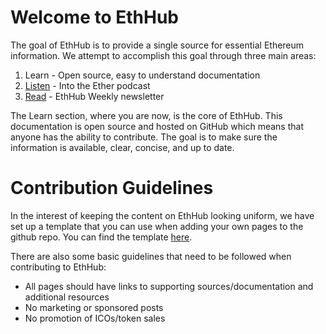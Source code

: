# Welcome to EthHub

The goal of EthHub is to provide a single source for essential Ethereum information. We attempt to accomplish this goal through three main areas:

1. Learn - Open source, easy to understand documentation
2. [Listen](https://podcast.ethhub.io) - Into the Ether podcast
3. [Read](https://newsletter.ethhub.io) - EthHub Weekly newsletter

The Learn section, where you are now, is the core of EthHub. This documentation is open source and hosted on GitHub which means that anyone has the ability to contribute. The goal is to make sure the information is available, clear, concise, and up to date.

# Contribution Guidelines

In the interest of keeping the content on EthHub looking uniform, we have set up a template that you can use when adding your own pages to the github repo. You can find the template [here](template.md).

There are also some basic guidelines that need to be followed when contributing to EthHub:

* All pages should have links to supporting sources/documentation and additional resources
* No marketing or sponsored posts
* No promotion of ICOs/token sales
